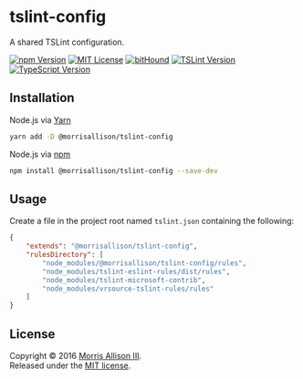 # tslint-config

A shared TSLint configuration.

[![npm Version][badge-npm]][npm]
[![MIT License][badge-license]][license]
[![bitHound][badge-bithound]][bithound]
[![TSLint Version][badge-tslint]][tslint]
[![TypeScript Version][badge-typescript]][typescript]

[badge-bithound]: https://img.shields.io/bithound/dependencies/github/morrisallison/tslint-config.svg?style=flat-square
[badge-license]: https://img.shields.io/badge/license-MIT-blue.svg?style=flat-square
[badge-npm]: https://img.shields.io/npm/v/@morrisallison/tslint-config.svg?style=flat-square
[badge-tslint]: https://img.shields.io/badge/TSLint-v4.2-blue.svg?style=flat-square
[badge-typescript]: https://img.shields.io/badge/TypeScript-v2.1-blue.svg?style=flat-square
[bitHound]: https://bithound.io/github/morrisallison/tslint-config
[license]: https://github.com/morrisallison/tslint-config/raw/master/LICENSE
[npm]: https://www.npmjs.com/package/@morrisallison/tslint-config
[tslint]: https://github.com/palantir/tslint
[typescript]: https://github.com/Microsoft/TypeScript

## Installation

Node.js via [Yarn][yarnpkg]

```bash
yarn add -D @morrisallison/tslint-config
```

Node.js via [npm][npmjs]

```bash
npm install @morrisallison/tslint-config --save-dev
```

[npmjs]: https://www.npmjs.com/
[yarnpkg]: https://yarnpkg.com/

## Usage

Create a file in the project root named `tslint.json` containing the following:

```json
{
    "extends": "@morrisallison/tslint-config",
    "rulesDirectory": [
        "node_modules/@morrisallison/tslint-config/rules",
        "node_modules/tslint-eslint-rules/dist/rules",
        "node_modules/tslint-microsoft-contrib",
        "node_modules/vrsource-tslint-rules/rules"
    ]
}
```

## License

Copyright &copy; 2016 [Morris Allison III](http://morris.xyz).
<br>Released under the [MIT license][license].
